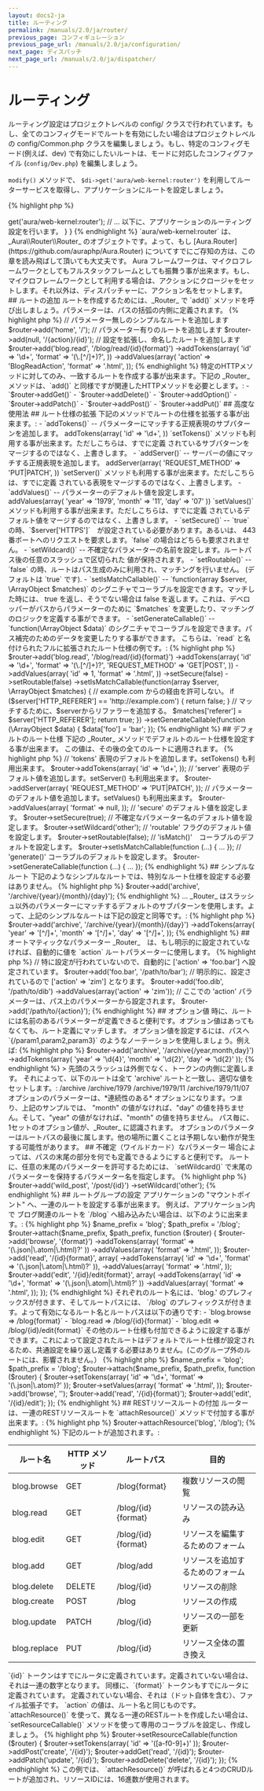 ```yaml
---
layout: docs2-ja
title: ルーティング
permalink: /manuals/2.0/ja/router/
previous_page: コンフィギュレーション
previous_page_url: /manuals/2.0/ja/configuration/
next_page: ディスパッチ
next_page_url: /manuals/2.0/ja/dispatcher/
---
```


# ルーティング

ルーティング設定はプロジェクトレベルの config/ クラスで行われています。もし、全てのコンフィグモードでルートを有効にしたい場合はプロジェクトレベルの config/Common.php クラスを編集しましょう。もし、特定のコンフィグモード(例えば、dev) で有効にしたいルートは、モードに対応したコンフィグファイル (`config/Dev.php`) を編集しましょう。

`modify()` メソッドで、 `$di->get('aura/web-kernel:router')` を利用してルーターサービスを取得し、アプリケーションにルートを設定しましょう。

{% highlight php %}
<?php
namespace Aura\Framework_Project\_Config;

use Aura\Di\Config;
use Aura\Di\Container;

class Common extends Config
{
    public function define(Container $di)
    {
        // パラメーター、セッター、サービスを定義します。
    }

    public function modify(Container $di)
    {
        // ルーターサービスを取得します。
        $router = $di->get('aura/web-kernel:router');
        // ... 以下に、アプリケーションのルーティング設定を行います。
    }
}
{% endhighlight %}

`aura/web-kernel:router` は、_Aura\\Router\\Router_ のオブジェクトです。よって、もし [Aura.Router](https://github.com/auraphp/Aura.Router) についてすでにご存知の方は、この章を読み飛ばして頂いても大丈夫です。

Aura フレームワークは、マイクロフレームワークとしてもフルスタックフレームとしても振舞う事が出来ます。もし、マイクロフレームワークとして利用する場合は、アクションにクロージャをセットします。それ以外は、ディスパッチャーに、アクション名をセットします。

## ルートの追加

ルートを作成するためには、_Router_ で `add()` メソッドを呼び出しましょう。パラメーターは、パスの括弧の内側に定義されます。

{% highlight php %}
// パラメーター無しのシンプルなルートを追加します
$router->add('home', '/');

// パラメーター有りのルートを追加します
$router->add(null, '/{action}/{id}');

// 設定を拡張し、命名したルートを追加します
$router->add('blog.read', '/blog/read/{id}{format}')
    ->addTokens(array(
        'id'     => '\d+',
        'format' => '(\.[^/]+)?',
    ))
    ->addValues(array(
        'action'     => 'BlogReadAction',
        'format'     => '.html',
    ));
{% endhighlight %}

特定のHTTPメソッドに対してのみ、一致するルートを作成する事が出来ます。下記の _Router_ メソッドは、`add()` と同様ですが関連したHTTPメソッドを必要とします。:

- `$router->addGet()`
- `$router->addDelete()`
- `$router->addOption()`
- `$router->addPatch()`
- `$router->addPost()`
- `$router->addPut()`

## 高度な使用法

## ルート仕様の拡張

下記のメソッドでルートの仕様を拡張する事が出来ます。:

- `addTokens()` -- パラメーターにマッチする正規表現のサブパターンを追加します。

        addTokens(array(
            'id' => '\d+',
        ))

    `setTokens()` メソッドも利用する事が出来ます。ただしこちらは、すでに定義
    されているサブパターンをマージするのではなく、上書きします。


- `addServer()` -- サーバーの値にマッチする正規表現を追加します。

        addServer(array(
            'REQUEST_METHOD' => 'PUT|PATCH',
        ))

    `setServer()` メソッドも利用する事が出来ます。ただしこちらは、すでに定義
    されている表現をマージするのではなく、上書きします。

- `addValues()` -- パラメーターのデフォルト値を設定します。

        addValues(array(
            'year' => '1979',
            'month' => '11',
            'day' => '07'
        ))

    `setValues()` メソッドも利用する事が出来ます。ただしこちらは、すでに定義
    されているデフォルト値をマージするのではなく、上書きします。

- `setSecure()` -- `true` の時、`$server['HTTPS']`　が設定されている必要があります。あるいは、
  443番ポートへのリクエストを要求します。`false` の場合はどちらも要求されません。

- `setWildcard()` -- 不確定なパラメーターの名前を設定します。ルートパス後の任意のスラッシュで区切られた
値が保持されます。

- `setRoutable()` -- `false` の時、ルートはパス生成のみに利用され、マッチングを行いません。 (デフォルトは `true` です).

- `setIsMatchCallable()` -- `function(array $server, \ArrayObject $matches)` のシグニチャでコーラブルを設定できます。マッチした時には、 true を返し、そうでない場合は false を返します。これは、デベロッパーがパスからパラメーターのために `$matches` を変更したり、マッチングのロジックを定義する事ができます。

- `setGenerateCallable()` -- `function(\ArrayObject $data)` のシグニチャでコーラブルを設定できます。パス補完のためのデータを変更したりする事ができます。

こちらは、`read` と名付けられたフルに拡張されたルート仕様の例です。:

{% highlight php %}
$router->add('blog.read', '/blog/read/{id}{format}')
    ->addTokens(array(
        'id' => '\d+',
        'format' => '(\.[^/]+)?',
        'REQUEST_METHOD' => 'GET|POST',
    ))
    ->addValues(array(
        'id' => 1,
        'format' => '.html',
    ))
    ->setSecure(false)
    ->setRoutable(false)
    ->setIsMatchCallable(function(array $server, \ArrayObject $matches) {

        // example.com からの経由を許可しない。
        if ($server['HTTP_REFERER'] == 'http://example.com') {
            return false;
        }

        // マッチするために、$serverからリファラーを追加する。
        $matches['referer'] = $server['HTTP_REFERER'];
        return true;

    })
    ->setGenerateCallable(function (\ArrayObject $data) {
        $data['foo'] = 'bar';
    });
{% endhighlight %}

## デフォルトのルート仕様

下記の _Router_ メソッドでデフォルトのルート仕様を設定する事が出来ます。
この値は、その後の全てのルートに適用されます。

{% highlight php %}
// 'tokens' 表現のデフォルトを追加します。setTokens() も利用出来ます。
$router->addTokens(array(
    'id' => '\d+',
));

// 'server' 表現のデフォルト値を追加します。setServer() も利用出来ます。
$router->addServer(array(
    'REQUEST_METHOD' => 'PUT|PATCH',
));

// パラメーターのデフォルト値を追加します。setValues() も利用出来ます。
$router->addValues(array(
    'format' => null,
));

// 'secure' のデフォルト値を設定します。
$router->setSecure(true);

// 不確定なパラメーター名のデフォルト値を設定します。
$router->setWildcard('other');

// 'routable' フラグのデフォルト値を設定します。
$router->setRoutable(false);

// 'isMatch()'　コーラブルのデフォルトを設定します。
$router->setIsMatchCallable(function (...) { ... });

// 'generate()' コーラブルのデフォルトを設定します。
$router->setGenerateCallable(function (...) { ... });
{% endhighlight %}

## シンプルなルート

下記のようなシンプルなルートでは、特別なルート仕様を設定する必要はありません。

{% highlight php %}
$router->add('archive', '/archive/{year}/{month}/{day}');
{% endhighlight %}

... _Router_ はスラッシュ以外のパラメーターにマッチするデフォルトのサブパターンを使用します。よって、上記のシンプルなルートは下記の設定と同等です。:

{% highlight php %}
$router->add('archive', '/archive/{year}/{month}/{day}')
    ->addTokens(array(
        'year'  => '[^/]+',
        'month' => '[^/]+',
        'day'   => '[^/]+',
    ));
{% endhighlight %}

## オートマティックなパラメーター

_Router_　は、もし明示的に設定されていなければ、自動的に値を `action` ルートパラメーターに使用します。
 
{% highlight php %}
// 特に設定が行われていないので、自動的に ['action' => 'foo.bar'] へ設定されています。
$router->add('foo.bar', '/path/to/bar');

// 明示的に、設定されているので ['action' => 'zim'] となります。
$router->add('foo.dib', '/path/to/dib')
       ->addValues(array('action' => 'zim'));

// ここでの 'action' パラメーターは、パス上のパラメーターから設定されます。
$router->add('/path/to/{action}');
{% endhighlight %}

## オプション値

時に、ルートには名前のあるパラメーターが定義できると便利です。オプション値はあってもなくても、ルート定義にマッチします。

オプション値を設定するには、パスへ `{/param1,param2,param3}` のようなノーテーションを使用しましょう。例えば:

{% highlight php %}
$router->add('archive', '/archive{/year,month,day}')
    ->addTokens(array(
        'year'  => '\d{4}',
        'month' => '\d{2}',
        'day'   => '\d{2}'
    ));
{% endhighlight %}

> 先頭のスラッシュは外側でなく、トークンの内側に定義します。

それによって、以下のルートは全て 'archive' ルートと一致し、適切な値をセットします。:

    /archive
    /archive/1979
    /archive/1979/11
    /archive/1979/11/07

オプションのパラメーターは、*連続性のある* オプションになります。つまり、上記のサンプルでは、
"month" の値がなければ、"day" の値を持ちません。そして、"year" の値がなければ、"month" の値を持ちません。

パス毎に、1セットのオプション値が、_Router_ に認識されます。

オプションのパラメーターはルートパスの最後に属します。他の場所に置くことは予期しない動作が発生する可能性があります。

## 不確定（ワイルドカード）なパラメーター

場合によっては、パスの末尾の部分を何でも定義できるようにすると便利です。
ルートに、任意の末尾のパラメーターを許可するためには、 `setWildcard()` で末尾のパラメーターを保持するパラメーター名を指定します。

{% highlight php %}
$router->add('wild_post', '/post/{id}')
    ->setWildcard('other');
{% endhighlight %}

## ルートグループの設定

アプリケーションの "マウントポイント" へ、一連のルートを設定する事が出来ます。 例えば、アプリケーション内で
ブログ関連のルートを `/blog` へ組み込みたい場合は、以下のように出来ます。:

{% highlight php %}
$name_prefix = 'blog';
$path_prefix = '/blog';

$router->attach($name_prefix, $path_prefix, function ($router) {

    $router->add('browse', '{format}')
        ->addTokens(array(
            'format' => '(\.json|\.atom|\.html)?'
        ))
        ->addValues(array(
            'format' => '.html',
        ));

    $router->add('read', '/{id}{format}', array(
        ->addTokens(array(
            'id'     => '\d+',
            'format' => '(\.json|\.atom|\.html)?'
        )),
        ->addValues(array(
            'format' => '.html',
        ));

    $router->add('edit', '/{id}/edit{format}', array(
        ->addTokens(array(
            'id' => '\d+',
            'format' => '(\.json|\.atom|\.html)?'
        ))
        ->addValues(array(
            'format' => '.html',
        ));
});
{% endhighlight %}

それぞれのルート名には、'blog.' のプレフィックスが付きます、そしてルートパスには、 `/blog` のプレフィックスが付きます。よって有効になるルート名とルートパスは以下の通りです:

- `blog.browse  =>  /blog{format}`
- `blog.read    =>  /blog/{id}{format}`
- `blog.edit    =>  /blog/{id}/edit{format}`

その他のルート仕様も付加できるように設定する事ができます。これによって設定されたルートはデフォルトでルート仕様が設定されるため、共通設定を繰り返し定義する必要はありません。(このグループ外のルートには、影響されません。）

{% highlight php %}
$name_prefix = 'blog';
$path_prefix = '/blog';

$router->attach($name_prefix, $path_prefix, function ($router) {

    $router->setTokens(array(
        'id'     => '\d+',
        'format' => '(\.json|\.atom)?'
    ));

    $router->setValues(array(
        'format' => '.html',
    ));

    $router->add('browse', '');
    $router->add('read', '/{id}{format}');
    $router->add('edit', '/{id}/edit');
});
{% endhighlight %}

## RESTリソースルートの付加

ルーターは、一連のRESTリソースルートを `attachResource()` メソッドで付加する事が出来ます。:

{% highlight php %}
$router->attachResource('blog', '/blog');
{% endhighlight %}

下記のルートが追加されます。:

<table>
  <thead>
    <tr>
      <th>ルート名</th>
      <th>HTTP メソッド</th>
      <th>ルートパス</th>
      <th>目的</th>
    </tr>
  </thead>
  <tbody>
    <tr>
      <td>blog.browse</td>
      <td>GET</td>
      <td>/blog{format}</td>
      <td>複数リソースの閲覧</td>
    </tr>
    <tr>
      <td>blog.read</td>
      <td>GET</td>
      <td>/blog/{id}{format}</td>
      <td>リソースの読み込み</td>
    </tr>
    <tr>
      <td>blog.edit</td>
      <td>GET</td>
      <td>/blog/{id}{format}</td>
      <td>リソースを編集するためのフォーム</td>
    </tr>
    <tr>
      <td>blog.add</td>
      <td>GET</td>
      <td>/blog/add</td>
      <td>リソースを追加するためのフォーム</td>
    </tr>
    <tr>
      <td>blog.delete</td>
      <td>DELETE</td>
      <td>/blog/{id}</td>
      <td>リソースの削除</td>
    </tr>
    <tr>
      <td>blog.create</td>
      <td>POST</td>
      <td>/blog</td>
      <td>リソースの作成</td>
    </tr>
    <tr>
      <td>blog.update</td>
      <td>PATCH</td>
      <td>/blog/{id}</td>
      <td>リソースの一部を更新</td>
    </tr>
    <tr>
      <td>blog.replace</td>
      <td>PUT</td>
      <td>/blog/{id}</td>
      <td>リソース全体の置き換え</td>
    </tr>
  </tbody>
</table>

`{id}` トークンはすでにルータに定義されています。定義されていない場合は、それは一連の数字となります。
同様に、`{format}` トークンもすでにルータに定義されています。
定義されていない場合、それは（ドット自体を含む）、ファイル拡張子です。

`action` の値は、ルート名と同じものです。

`attachResource()` を使って、異なる一連のRESTルートを作成したい場合は、 `setResourceCallable()` メソッドを使って専用のコーラブルを設定し、作成しましょう。


{% highlight php %}
$router->setResourceCallable(function ($router) {
    $router->setTokens(array(
        'id' => '([a-f0-9]+)'
    ));
    $router->addPost('create', '/{id}');
    $router->addGet('read', '/{id}');
    $router->addPatch('update', '/{id}');
    $router->addDelete('delete', '/{id}');
});
{% endhighlight %}

この例では、 `attachResource()` が呼ばれると4つのCRUDルートが追加され、リソースIDには、16進数が使用されます。
